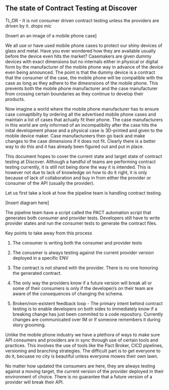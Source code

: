 ## The state of Contract Testing at Discover

TL;DR - It is not consumer driven contract testing unless the providers are driven by it. *drops mic*

[Insert an an image of a mobile phone case]

We all use or have used mobile phone cases to protect our shiny devices of glass and metal. Have you ever wondered how they are available usually before the device even hits the market? Casemakers are given dummy devices with exact dimensions but no internals either in physical or digital form by the manufacturer of the mobile phone way in advance of the device even being announced. The point is that the dummy device is a contract that the consumer of the case, the mobile phone will be compatible with the case as long as they adhere to the dimesnsions of the mobile phone. This prevents both the mobile phone manufacturer and the case manufacturer from crossing certain boundaries as they continue to develop their products. 

Now imagine a world where the mobile phone manufacturer has to ensure case comaptibilty by ordering all the advertised mobile phone cases and maintain a list of cases that actually fit their phone. The case manufacturers in this world are only informed of an incompatibilty after the case hits the inital development phase and a physical case is 3D-printed and given to the mobile device maker. Case manufactureers then go back and make changes to the case dimensions if it does not fit. Clearly there is a better way to do this and it has already been figured out and put in place.

This document hopes to cover the current state and target state of contract testing at Discover. Although a handful of teams are performing contract testing currently, it is still not being done the way it is intended. This is however not due to lack of knowledge on how to do it right, it is only because of lack of collaboration and buy in from either the provider or consumer of the API (usually the provider).

Let us first take a look at how the pipeline team is handling contract testing.

[Insert diagram here]

The pipeline team have a script called the PACT automation script that generates both consumer and provider tests. Developers still have to write provider states and run the consumer tests to generate the contract files.

Key points to take away from this process

1) The consumer is writing both the consumer and provider tests

2) The conusmer is always testing against the current provider version deployed in a specific ENV

3) The contract is not shared with the provider. There is no one honoring the generated contract.

4) The only way the providers know if a future version will break all or some of their consumers is only if the developer/s on their team are aware of the consequences of changing the schema.

5) Broken/non-existent feedback loop - The primary intent behind contract testing is to enable developers on both sides to immediately know if a breaking change has just been commited to a code repository. Currently changes are communicated over IM or if someone remembers it during story grooming.

Unlike the mobile phone industry we have a plethora of ways to make sure API consumers and providers are in sync through use of certain tools and practices. This involves the use of tools like the Pact Broker, CICD pipelines, versioning and branching strategies. The difficult part is to get everyone to do it, becuase no city is beautiful unless everyone mowes their own lawn.


No matter how updated the consumers are here, they are always testing against a moving target, the current version of the provider deployed in their environment of choice. There is no guarantee that a future version of a provider will break their API.

